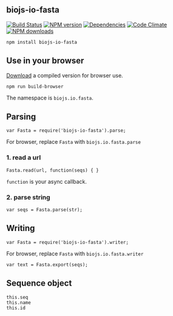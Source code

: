 biojs-io-fasta
----------------

[![Build Status](https://drone.io/github.com/greenify/biojs-io-fasta/status.png)](https://drone.io/github.com/biojs/biojs-io-fasta/latest)
[![NPM version](http://img.shields.io/npm/v/biojs-io-fasta.svg)](https://www.npmjs.org/package/biojs-io-fasta)
[![Dependencies](https://david-dm.org/greenify/biojs-io-fasta.png)](https://david-dm.org/biojs/biojs-io-fasta)
[![Code Climate](https://codeclimate.com/github/greenify/biojs-io-fasta/badges/gpa.svg)](https://codeclimate.com/github/biojs/biojs-io-fasta)
[![NPM downloads](http://img.shields.io/npm/dm/biojs-io-fasta.svg)](https://www.npmjs.org/package/biojs-io-fasta)

```
npm install biojs-io-fasta
```

Use in your browser
-------------------

[Download](https://drone.io/github.com/greenify/biojs-io-fasta/files) a compiled version for browser use.

```
npm run build-browser
```

The namespace is `biojs.io.fasta`.

Parsing
------

```
var Fasta = require('biojs-io-fasta').parse;
```

For browser, replace `Fasta` with `biojs.io.fasta.parse`

### 1. read a url

```
Fasta.read(url, function(seqs) { }
```

`function` is your async callback.

### 2. parse string

```
var seqs = Fasta.parse(str);
```

Writing
------

```
var Fasta = require('biojs-io-fasta').writer;
```

For browser, replace `Fasta` with `biojs.io.fasta.writer`

```
var text = Fasta.export(seqs);
```

Sequence object
---------------

```
this.seq 
this.name 
this.id 
```
